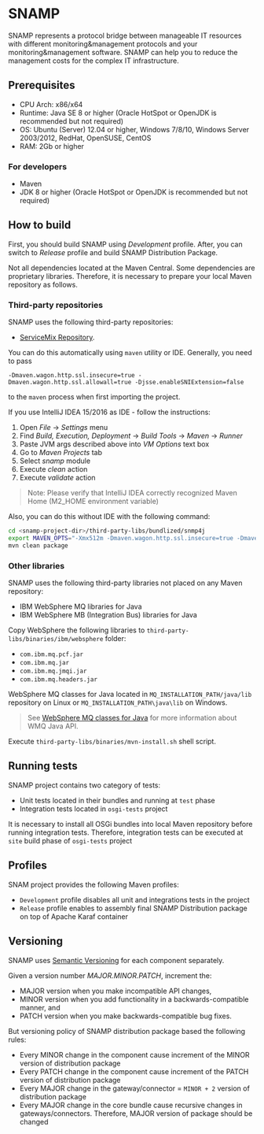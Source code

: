 SNAMP
=====

SNAMP represents a protocol bridge between manageable IT resources with different monitoring&management
protocols and your monitoring&management software. SNAMP can help you to reduce the management costs
for the complex IT infrastructure.

## Prerequisites
* CPU Arch: x86/x64
* Runtime: Java SE 8 or higher (Oracle HotSpot or OpenJDK is recommended but not required)
* OS: Ubuntu (Server) 12.04 or higher, Windows 7/8/10, Windows Server 2003/2012, RedHat, OpenSUSE, CentOS
* RAM: 2Gb or higher

### For developers
* Maven
* JDK 8 or higher (Oracle HotSpot or OpenJDK is recommended but not required)

## How to build
First, you should build SNAMP using _Development_ profile. After, you can switch to _Release_ profile and build SNAMP Distribution Package.

Not all dependencies located at the Maven Central. Some dependencies are proprietary libraries. Therefore,
it is necessary to prepare your local Maven repository as follows.

### Third-party repositories
SNAMP uses the following third-party repositories:

* [ServiceMix Repository](http://svn.apache.org/repos/asf/servicemix/m2-repo/).

You can do this automatically using `maven` utility or IDE.
Generally, you need to pass
```
-Dmaven.wagon.http.ssl.insecure=true -Dmaven.wagon.http.ssl.allowall=true -Djsse.enableSNIExtension=false
```
to the `maven` process when first importing the project.

If you use IntelliJ IDEA 15/2016 as IDE - follow the instructions:

1. Open _File_ -> _Settings_ menu
1. Find _Build, Execution, Deployment_ -> _Build Tools_ -> _Maven_ -> _Runner_
1. Paste JVM args described above into _VM Options_ text box
1. Go to _Maven Projects_ tab
1. Select _snamp_ module
1. Execute _clean_ action
1. Execute _validate_ action

> Note: Please verify that IntelliJ IDEA correctly recognized Maven Home (M2_HOME environment variable)

Also, you can do this without IDE with the following command:

```sh
cd <snamp-project-dir>/third-party-libs/bundlized/snmp4j
export MAVEN_OPTS="-Xmx512m -Dmaven.wagon.http.ssl.insecure=true -Dmaven.wagon.http.ssl.allowall=true -Djsse.enableSNIExtension=false"
mvn clean package
```

### Other libraries
SNAMP uses the following third-party libraries not placed on any Maven repository:
* IBM WebSphere MQ libraries for Java
* IBM WebSphere MB (Integration Bus) libraries for Java

Copy WebSphere the following libraries to `third-party-libs/binaries/ibm/websphere` folder:
* `com.ibm.mq.pcf.jar`
* `com.ibm.mq.jar`
* `com.ibm.mq.jmqi.jar`
* `com.ibm.mq.headers.jar`

WebSphere MQ classes for Java located in `MQ_INSTALLATION_PATH/java/lib` repository on Linux or
`MQ_INSTALLATION_PATH\java\lib` on Windows.

> See [WebSphere MQ classes for Java](http://www-01.ibm.com/support/knowledgecenter/SSFKSJ_7.5.0/com.ibm.mq.dev.doc/q030520_.htm)
for more information about WMQ Java API.

Execute `third-party-libs/binaries/mvn-install.sh` shell script.

## Running tests
SNAMP project contains two category of tests:

* Unit tests located in their bundles and running at `test` phase
* Integration tests located in `osgi-tests` project

It is necessary to install all OSGi bundles into local Maven repository before running integration tests.
Therefore, integration tests can be executed at `site` build phase of `osgi-tests` project

## Profiles
SNAM project provides the following Maven profiles:

* `Development` profile disables all unit and integrations tests in the project
* `Release` profile enables to assembly final SNAMP Distribution package on top of Apache Karaf container

## Versioning
SNAMP uses [Semantic Versioning](http://semver.org/) for each component separately.

Given a version number _MAJOR.MINOR.PATCH_, increment the:

* MAJOR version when you make incompatible API changes,
* MINOR version when you add functionality in a backwards-compatible manner, and
* PATCH version when you make backwards-compatible bug fixes.

But versioning policy of SNAMP distribution package based the following rules:

* Every MINOR change in the component cause increment of the MINOR version of distribution package
* Every PATCH change in the component cause increment of the PATCH version of distribution package
* Every MAJOR change in the gateway/connector = `MINOR + 2` version of distribution package
* Every MAJOR change in the core bundle cause recursive changes in gateways/connectors. Therefore, MAJOR version of package should be changed
